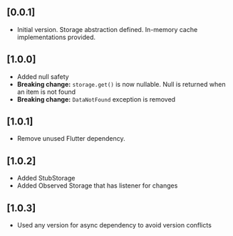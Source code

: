 ## [0.0.1]

* Initial version. Storage abstraction defined. In-memory cache implementations provided.

## [1.0.0]

* Added null safety
* __Breaking change:__ `storage.get()` is now nullable. Null is returned when an item is not found
* __Breaking change:__ `DataNotFound` exception is removed

## [1.0.1]

* Remove unused Flutter dependency.

## [1.0.2]

* Added StubStorage
* Added Observed Storage that has listener for changes

## [1.0.3]

* Used any version for async dependency to avoid version conflicts